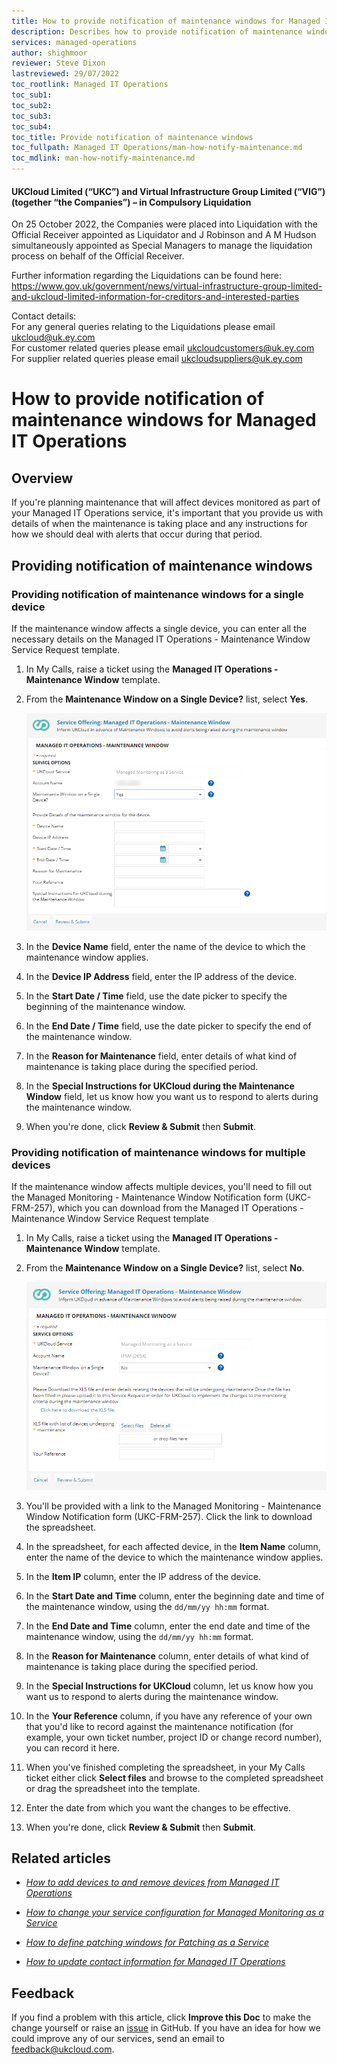 ```yaml
---
title: How to provide notification of maintenance windows for Managed IT Operations
description: Describes how to provide notification of maintenance windows for Managed IT Operations
services: managed-operations
author: shighmoor
reviewer: Steve Dixon
lastreviewed: 29/07/2022
toc_rootlink: Managed IT Operations
toc_sub1: 
toc_sub2:
toc_sub3:
toc_sub4:
toc_title: Provide notification of maintenance windows
toc_fullpath: Managed IT Operations/man-how-notify-maintenance.md
toc_mdlink: man-how-notify-maintenance.md
---
```


#### UKCloud Limited (“UKC”) and Virtual Infrastructure Group Limited (“VIG”) (together “the Companies”) – in Compulsory Liquidation

On 25 October 2022, the Companies were placed into Liquidation with the Official Receiver appointed as Liquidator and J Robinson and A M Hudson simultaneously appointed as Special Managers to manage the liquidation process on behalf of the Official Receiver.

Further information regarding the Liquidations can be found here: <https://www.gov.uk/government/news/virtual-infrastructure-group-limited-and-ukcloud-limited-information-for-creditors-and-interested-parties>

Contact details:<br>
For any general queries relating to the Liquidations please email <ukcloud@uk.ey.com><br>
For customer related queries please email <ukcloudcustomers@uk.ey.com><br>
For supplier related queries please email <ukcloudsuppliers@uk.ey.com>

# How to provide notification of maintenance windows for Managed IT Operations

## Overview

If you're planning maintenance that will affect devices monitored as part of your Managed IT Operations service, it's important that you provide us with details of when the maintenance is taking place and any instructions for how we should deal with alerts that occur during that period.

## Providing notification of maintenance windows

### Providing notification of maintenance windows for a single device

If the maintenance window affects a single device, you can enter all the necessary details on the Managed IT Operations - Maintenance Window Service Request template.

1. In My Calls, raise a ticket using the **Managed IT Operations - Maintenance Window** template.

2. From the **Maintenance Window on a Single Device?** list, select **Yes**.

   ![Maintenance window for a single device](images/man-maintenance-single-device.png)

3. In the **Device Name** field, enter the name of the device to which the maintenance window applies.

4. In the **Device IP Address** field, enter the IP address of the device.

5. In the **Start Date / Time** field, use the date picker to specify the beginning of the maintenance window.

6. In the **End Date / Time** field, use the date picker to specify the end of the maintenance window.

7. In the **Reason for Maintenance** field, enter details of what kind of maintenance is taking place during the specified period.

8. In the **Special Instructions for UKCloud during the Maintenance Window** field, let us know how you want us to respond to alerts during the maintenance window.

9. When you're done, click **Review & Submit** then **Submit**.

### Providing notification of maintenance windows for multiple devices

If the maintenance window affects multiple devices, you'll need to fill out the Managed Monitoring - Maintenance Window Notification form (UKC-FRM-257), which you can download from the Managed IT Operations - Maintenance Window Service Request template

1. In My Calls, raise a ticket using the **Managed IT Operations - Maintenance Window** template.

2. From the **Maintenance Window on a Single Device?** list, select **No**.

   ![Maintenance window for multiple devices](images/man-maintenance-multiple-devices.png)

3. You'll be provided with a link to the Managed Monitoring - Maintenance Window Notification form (UKC-FRM-257). Click the link to download the spreadsheet.

4. In the spreadsheet, for each affected device, in the **Item Name** column, enter the name of the device to which the maintenance window applies.

5. In the **Item IP** column, enter the IP address of the device.

6. In the **Start Date and Time** column, enter the beginning date and time of the maintenance window, using the `dd/mm/yy hh:mm` format.

7. In the **End Date and Time** column, enter the end date and time of the maintenance window, using the `dd/mm/yy hh:mm` format.

8. In the **Reason for Maintenance** column, enter details of what kind of maintenance is taking place during the specified period.

9. In the **Special Instructions for UKCloud** column, let us know how you want us to respond to alerts during the maintenance window.

10. In the **Your Reference** column, if you have any reference of your own that you'd like to record against the maintenance notification (for example, your own ticket number, project ID or change record number), you can record it here.

11. When you've finished completing the spreadsheet, in your My Calls ticket either click **Select files** and browse to the completed spreadsheet or drag the spreadsheet into the template.

12. Enter the date from which you want the changes to be effective.

13. When you're done, click **Review & Submit** then **Submit**.

## Related articles

- [*How to add devices to and remove devices from Managed IT Operations*](man-how-add-remove-device.md)

- [*How to change your service configuration for Managed Monitoring as a Service*](man-how-monitoring-change-config.md)

- [*How to define patching windows for Patching as a Service*](man-how-patching-define-window.md)

- [*How to update contact information for Managed IT Operations*](man-how-update-contact-info.md)

## Feedback

If you find a problem with this article, click **Improve this Doc** to make the change yourself or raise an [issue](https://github.com/UKCloud/documentation/issues) in GitHub. If you have an idea for how we could improve any of our services, send an email to <feedback@ukcloud.com>.
